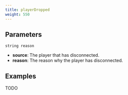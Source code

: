 ```yaml
---
title: playerDropped
weight: 550
---
```


Parameters
----------

```
string reason
```

- **source**: The player that has disconnected.
- **reason**: The reason why the player has disconnected.

Examples
--------

TODO
